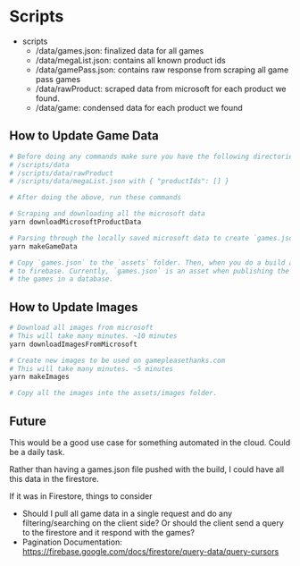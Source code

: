 # Scripts

- scripts
  - /data/games.json: finalized data for all games
  - /data/megaList.json: contains all known product ids
  - /data/gamePass.json: contains raw response from scraping all game pass games
  - /data/rawProduct: scraped data from microsoft for each product we found.
  - /data/game: condensed data for each product we found


## How to Update Game Data

```sh
# Before doing any commands make sure you have the following directories and files
# /scripts/data
# /scripts/data/rawProduct
# /scripts/data/megaList.json with { "productIds": [] }

# After doing the above, run these commands

# Scraping and downloading all the microsoft data
yarn downloadMicrosoftProductData

# Parsing through the locally saved microsoft data to create `games.json` with the minimum necessary data
yarn makeGameData

# Copy `games.json` to the `assets` folder. Then, when you do a build and deploy it will push the file
# to firebase. Currently, `games.json` is an asset when publishing the build instead of saving all of
# the games in a database.
```

## How to Update Images

```sh
# Download all images from microsoft
# This will take many minutes. ~10 minutes
yarn downloadImagesFromMicrosoft

# Create new images to be used on gamepleasethanks.com
# This will take many minutes. ~5 minutes
yarn makeImages

# Copy all the images into the assets/images folder.
```

## Future

This would be a good use case for something automated in the cloud. Could be a daily task.

Rather than having a games.json file pushed with the build, I could have all this data in the firestore.

If it was in Firestore, things to consider
- Should I pull all game data in a single request and do any filtering/searching on the client side? Or should the client send a query to the firestore and it respond with the games?
- Pagination Documentation: https://firebase.google.com/docs/firestore/query-data/query-cursors

